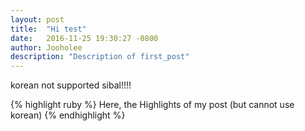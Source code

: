 ```yaml
---
layout: post
title:  "Hi test"
date:   2016-11-25 19:30:27 -0800
author: Jooholee
description: "Description of first_post"
---
```

korean not supported sibal!!!!

{% highlight ruby %}
Here, the Highlights of my post
(but cannot use korean)
{% endhighlight %}



[jekyll-docs]: http://joey914.github.io/home
[jekyll-gh]:   https://github.com/joey914/joey914
[jekyll-talk]: https://talk.joey914.com/
